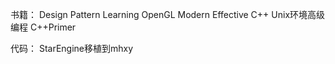 ---
---


书籍：
Design Pattern
Learning OpenGL
Modern Effective C++
Unix环境高级编程
C++Primer


代码：
StarEngine移植到mhxy
